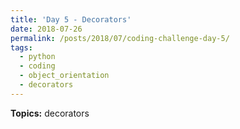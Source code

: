 ```yaml
---
title: 'Day 5 - Decorators'
date: 2018-07-26
permalink: /posts/2018/07/coding-challenge-day-5/
tags:
  - python
  - coding
  - object_orientation
  - decorators
---
```


**Topics:** decorators

